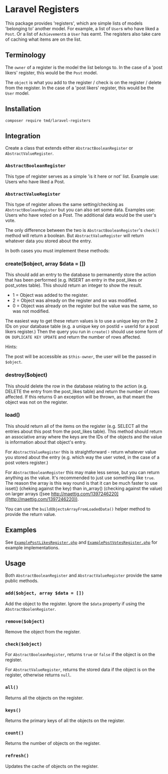 # Laravel Registers

This package provides 'registers', which are simple lists of models 'belonging to' another model. For example, a list of `User`s who have liked a `Post`. Or a list of `Achievement`s a `User` has earnt. The registers also take care of caching what items are on the list.

## Terminology

The `owner` of a register is the model the list belongs to. In the case of a 'post likers' register, this would be the `Post` model.

The `object` is what you add to the register / check is on the register / delete from the register. In the case of a 'post likers' register, this would be the `User` model.

## Installation
```
composer require tmd/laravel-registers
```

## Integration

Create a class that extends either `AbstractBooleanRegister` or `AbstractValueRegister`.

### `AbstractBooleanRegister`
This type of register serves as a simple 'is it here or not' list. Example use: Users who have liked a Post.

### `AbstractValueRegister`
This type of register allows the same setting/checking as `AbstractBooleanRegister` but you can also set some data. Examples use: Users who have voted on a Post. The additional data would be the user's vote.

The only difference between the two is `AbstractBooleanRegister`'s `check()` method will return a boolean. But `AbstractValueRegister` will return whatever data you stored about the entry.

In both cases you must implement these methods:

### create($object, array $data = [])
This should add an entry to the database to permanently store the action that has been performed (e.g. INSERT an entry in the post_likes or post_votes table). This should return an integer to show the result.
* 1 = Object was added to the register.
* 2 = Object was already on the register and so was modified. 
* 0 = Object was already on the register but the value was the same, so was not modified.

The easiest way to get these return values is to use a unique key on the 2 IDs on your database table (e.g. a unique key on postId + userId for a post likers register.) Then the query you run in `create()` should use some form of `ON DUPLICATE KEY UPDATE` and return the number of rows affected.

Hints:

The post will be accessible as `$this-owner`, the user will be the passed in `$object`.

### destroy($object)
This should delete the row in the database relating to the action (e.g. DELETE the entry from the post_likes table) and return the number of rows affected. If this returns 0 an exception will be thrown, as that meant the object was not on the register.

### load()
This should return all of the items on the register (e.g. SELECT all the entries about this post from the post_likes table).
This method should return an associative array where the keys are the IDs of the objects and the value is information about that object's entry.

For `AbstractValueRegister` this is straightforward - return whatever value you stored about the entry (e.g. which way the user voted, in the case of a post voters register.) 

For `AbstractBooleanRegister` this may make less sense, but you can return anything as the value. It's recommended to just use something like `true`. The reason the array is this way round is that it can be much faster to use isset() (cheking against the key) than in_array() (checking against the value) on larger arrays ([see http://maettig.com/1397246220]([http://maettig.com/1397246220)).

You can use the `buildObjectsArrayFromLoadedData()` helper method to provide the return value.

## Examples

See [`ExamplePostLikesRegister.php`](src/ExamplePostLikesRegister.php) and [`ExamplePostVotesRegister.php`](src/ExamplePostVotesRegister.php) for example implementations.

## Usage
Both `AbstractBooleanRegister` and `AbstractValueRegister` provide the same public methods.

### `add($object, array $data = [])`
Add the object to the register. Ignore the `$data` property if using the `AbstractBoolenRegister`.

### `remove($object)`
Remove the object from the register.

### `check($object)`
For `AbstractBooleanRegister`, returns `true` or `false` if the object is on the register.

For `AbstractValueRegister`, returns the stored data if the object is on the register, otherwise returns `null`.

### `all()`
Returns all the objects on the register.

### `keys()`
Returns the primary keys of all the objects on the register.

### `count()`
Returns the number of objects on the register.

### `refresh()`
Updates the cache of objects on the register.
